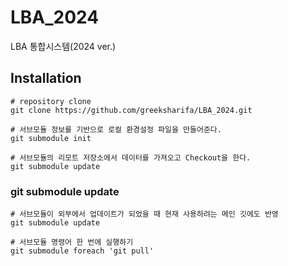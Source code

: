 # LBA_2024
LBA 통합시스템(2024 ver.)

## Installation

```
# repository clone
git clone https://github.com/greeksharifa/LBA_2024.git

# 서브모듈 정보를 기반으로 로컬 환경설정 파일을 만들어준다.
git submodule init

# 서브모듈의 리모트 저장소에서 데이터를 가져오고 Checkout을 한다.
git submodule update
```


### git submodule update

```
# 서브모듈이 외부에서 업데이트가 되었을 때 현재 사용하려는 메인 깃에도 반영
git submodule update 

# 서브모듈 명령어 한 번에 실행하기
git submodule foreach 'git pull'
```
